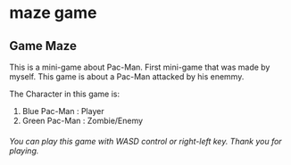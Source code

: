 # maze game
## __Game Maze__  
This is a mini-game about Pac-Man. First mini-game that was made by myself. This game is about a Pac-Man attacked by his enemmy.

The Character in this game is:
1. Blue Pac-Man   :  Player
2. Green Pac-Man   :  Zombie/Enemy

###### You can play this game with WASD control or right-left key. Thank you for playing.
